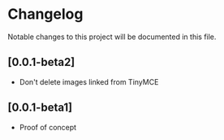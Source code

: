 # Changelog

Notable changes to this project will be documented in this file.

## [0.0.1-beta2]

- Don't delete images linked from TinyMCE


## [0.0.1-beta1]

- Proof of concept
